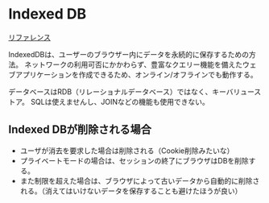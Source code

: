 # Indexed DB

[リファレンス](https://developer.mozilla.org/ja/docs/Web/API/IndexedDB_API/Basic_Terminology)

IndexedDBは、ユーザーのブラウザー内にデータを永続的に保存するための方法。
ネットワークの利用可否にかかわらず、豊富なクエリー機能を備えたウェブアプリケーションを作成できるため、オンライン/オフラインでも動作する。

データベースはRDB（リレーショナルデータベース）ではなく、キーバリューストア。
SQLは使えませんし、JOINなどの機能も使用できない。

## Indexed DBが削除される場合

- ユーザが消去を要求した場合は削除される（Cookie削除みたいな）
- プライベートモードの場合は、セッションの終了にブラウザはDBを削除する。
- また制限を超えた場合は、ブラウザによって古いデータから自動的に削除される。（消えてはいけないデータを保存することも避けたほうが良い）
